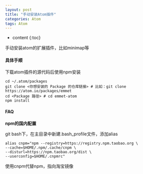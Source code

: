 ```yaml
---
layout: post
title: "手动安装Atom插件"
categories: Atom
tags: Atom
---
```


* content
{:toc}

手动安装atom的扩展插件，比如minimap等



#### 具体手顺

下载atom插件的源代码后使用npm安装

```
cd ~/.atom/packages
git clone <你想安装的 Package 的仓库链接> # 比如：git clone https://atom.io/packages/emmet
cd <Package 路径> # cd emmet-atom
npm install
```

#### FAQ

**npm的国内配置**

git bash下，在主目录中新建.bash_profile文件，添加alias

```
alias cnpm="npm --registry=https://registry.npm.taobao.org \
--cache=$HOME/.npm/.cache/cnpm \
--disturl=https://npm.taobao.org/dist \
--userconfig=$HOME/.cnpmrc"
```

使用cnpm代替npm，指向淘宝镜像
